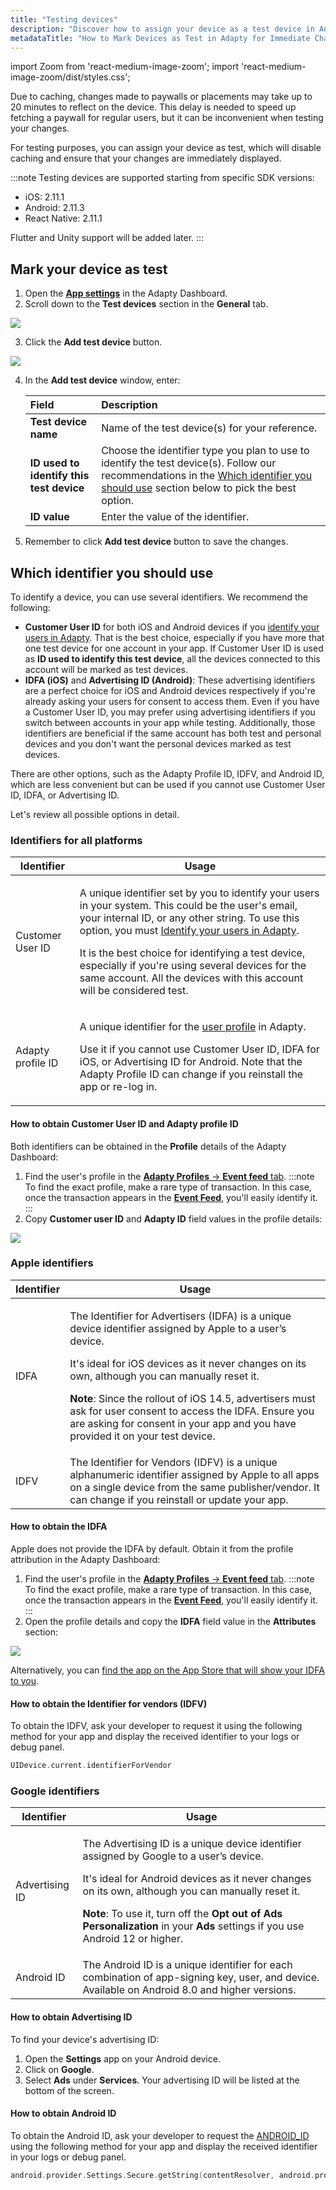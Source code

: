 ```yaml
---
title: "Testing devices"
description: "Discover how to assign your device as a test device in Adapty to bypass caching and view immediate changes to paywalls and placements"
metadataTitle: "How to Mark Devices as Test in Adapty for Immediate Changes"
---
```


import Zoom from 'react-medium-image-zoom';
import 'react-medium-image-zoom/dist/styles.css';

Due to caching, changes made to paywalls or placements may take up to 20 minutes to reflect on the device. This delay is needed to speed up fetching a paywall for regular users, but it can be inconvenient when testing your changes.

For testing purposes, you can assign your device as test, which will disable caching and ensure that your changes are immediately displayed.

:::note
Testing devices are supported starting from specific SDK versions:

- iOS: 2.11.1
- Android: 2.11.3
- React Native: 2.11.1

Flutter and Unity support will be added later.
:::

## Mark your device as test

1. Open the [**App settings**](https://app.adapty.io/settings/general) in the Adapty Dashboard.
2. Scroll down to the **Test devices** section in the **General** tab.

   
<Zoom>
  <img src={require('./img/14c581d-test_device_add.webp').default}
  style={{
    border: '1px solid #727272', /* border width and color */
    width: '700px', /* image width */
    display: 'block', /* for alignment */
    margin: '0 auto' /* center alignment */
  }}
/>
</Zoom>



3. Click the **Add test device** button.

   
<Zoom>
  <img src={require('./img/f86d5e2-test_users_add_device.webp').default}
  style={{
    border: '1px solid #727272', /* border width and color */
    width: '700px', /* image width */
    display: 'block', /* for alignment */
    margin: '0 auto' /* center alignment */
  }}
/>
</Zoom>



4. In the **Add test device** window, enter:

   | Field                                    | Description                                                                                                                                                                                                                             |
   | :--------------------------------------- | :-------------------------------------------------------------------------------------------------------------------------------------------------------------------------------------------------------------------------------------- |
   | **Test device name**                     | Name of the test device(s) for your reference.                                                                                                                                                                                          |
   | **ID used to identify this test device** | Choose the identifier type you plan to use to identify the test device(s). Follow our recommendations in the [Which identifier you should use](test-devices#which-identifier-you-should-use) section below to pick the best option. |
   | **ID value**                            | Enter the value of the identifier.                                                                                                                                                                                                      |
5. Remember to click **Add test device** button to save the changes.

## Which identifier you should use

To identify a device, you can use several identifiers. We recommend the following:

- **Customer User ID** for both iOS and Android devices if you [identify your users in Adapty](identifying-users). That is the best choice, especially if you have more that one test device for one account in your app. If Customer User ID is used as **ID used to identify this test device**, all the devices connected to this account will be marked as test devices.
- **IDFA (iOS)** and **Advertising ID (Android)**: These advertising identifiers are a perfect choice for iOS and Android devices respectively if you're already asking your users for consent to access them. Even if you have a Customer User ID, you may prefer using advertising identifiers if you switch between accounts in your app while testing. Additionally,  those identifiers are beneficial if the same account has both test and personal devices and you don't want the personal devices marked as test devices.

There are other options, such as the Adapty Profile ID, IDFV, and Android ID, which are less convenient but can be used if you cannot use Customer User ID, IDFA, or Advertising ID. 

Let's review all possible options in detail.

### Identifiers for all platforms

| Identifier | Usage |
|----------|-----|
| Customer User ID | <p>A unique identifier set by you to identify your users in your system. This could be the user's email, your internal ID, or any other string. To use this option, you must [Identify your users in Adapty](identifying-users).</p><p></p><p>It is the best choice for identifying a test device, especially if you're using several devices for the same account. All the devices with this account will be considered test.</p> |
| Adapty profile ID | <p>A unique identifier for the [user profile](profiles-crm)  in Adapty.</p><p></p><p>Use it if you cannot use Customer User ID, IDFA for iOS, or Advertising ID for Android. Note that the Adapty Profile ID can change if you reinstall the app or re-log in.</p> |


#### How to obtain Customer User ID and Adapty profile ID

Both identifiers can be obtained in the **Profile** details of the Adapty Dashboard:

1. Find the user's profile in the [**Adapty Profiles** -> **Event feed** tab](https://app.adapty.io/event-feed).
  :::note
  To find the exact profile, make a rare type of transaction. In this case, once the transaction appears in the [**Event Feed**](https://app.adapty.io/event-feed), you'll easily identify it.
  :::
2. Copy **Customer user ID** and **Adapty ID** field values in the profile details:

   
<Zoom>
  <img src={require('./img/345d308-test_users_CUID_adapty_ID.webp').default}
  style={{
    border: '1px solid #727272', /* border width and color */
    width: '700px', /* image width */
    display: 'block', /* for alignment */
    margin: '0 auto' /* center alignment */
  }}
/>
</Zoom>




### Apple identifiers

| Identifier | Usage |
|----------|-----|
| IDFA | <p>The Identifier for Advertisers (IDFA) is a unique device identifier assigned by Apple to a user’s device.</p><p></p><p>It's ideal for iOS devices as it never changes on its own, although you can manually reset it.</p><p>**Note**: Since the rollout of iOS 14.5, advertisers must ask for user consent to access the IDFA. Ensure you are asking for consent in your app and you have provided it on your test device.</p> |
| IDFV | The Identifier for Vendors (IDFV) is a unique alphanumeric identifier assigned by Apple to all apps on a single device from the same publisher/vendor. It can change if you reinstall or update your app. |


#### How to obtain the IDFA

Apple does not provide the IDFA by default. Obtain it from the profile attribution in the Adapty Dashboard:

1. Find the user's profile in the [**Adapty Profiles** -> **Event feed** tab](https://app.adapty.io/event-feed).
  :::note
  To find the exact profile, make a rare type of transaction. In this case, once the transaction appears in the [**Event Feed**](https://app.adapty.io/event-feed), you'll easily identify it.
  :::
2. Open the profile details and copy the **IDFA** field value in the **Attributes** section:


<Zoom>
  <img src={require('./img/ce4a63f-test_users_idfa.webp').default}
  style={{
    border: '1px solid #727272', /* border width and color */
    width: '700px', /* image width */
    display: 'block', /* for alignment */
    margin: '0 auto' /* center alignment */
  }}
/>
</Zoom>





Alternatively, you can [find the app on the App Store that will show your IDFA to you](https://www.apple.com/us/search/idfa?src=globalnav).

#### How to obtain the Identifier for vendors (IDFV)

To obtain the IDFV, ask your developer to request it using the following method for your app and display the received identifier to your logs or debug panel.

```swift title="Swift"
UIDevice.current.identifierForVendor
```

### Google identifiers

| Identifier | Usage |
|----------|-----|
| Advertising ID | <p>The Advertising ID is a unique device identifier assigned by Google to a user’s device.</p><p>It's ideal for Android devices as it never changes on its own, although you can manually reset it.</p><p> **Note**: To use it, turn off the **Opt out of Ads Personalization** in your **Ads** settings if you use Android 12 or higher.</p>|
| Android ID | The Android ID is a unique identifier for each combination of app-signing key, user, and device. Available on Android 8.0 and higher versions. |


#### How to obtain Advertising ID

To find your device's advertising ID:

1. Open the **Settings** app on your Android device.
2. Click on **Google**.
3. Select **Ads** under **Services**. Your advertising ID will be listed at the bottom of the screen.

#### How to obtain Android ID

To obtain the Android ID, ask your developer to request the [ANDROID_ID](https://developer.android.com/reference/android/provider/Settings.Secure#ANDROID_ID) using the following method for your app and display the received identifier in your logs or debug panel.

```kotlin title="Kotlin/Java"
android.provider.Settings.Secure.getString(contentResolver, android.provider.Settings.Secure.ANDROID_ID);
```